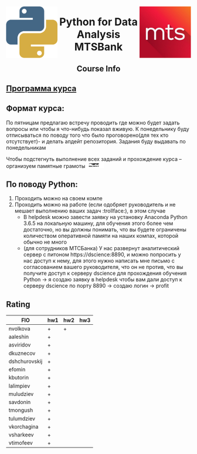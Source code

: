 <img src="imgs/python.png" align="left" height="140" width="140"><img src="imgs/mts.jpeg" align="right" height="140" width="140"><center><h1> Python for Data Analysis MTSBank</h1><h2>Course Info</h2></center>

## [Программа курса](https://github.com/vboyadzhi/python-for-data-analysis-2018/blob/master/Syllabus.md)

## Формат курса:
По пятницам предлагаю встречу проводить где можно будет задать вопросы или чтобы я что-нибудь показал вживую. К понедельнику буду отписываться по поводу того что было проговорено(для тех кто отсутствует)- и делать апдейт репозитория. 
Задания буду выдавать по понедельникам
 
Чтобы подстегнуть выполнение всех заданий и прохождение курса – организуем памятные грамоты<img src="imgs/deal-with-it.png" width="10%"> 
 
## По поводу Python:
1. Проходить можно на своем компе
2. Проходить можно на работе (если одобряет руководитель и не мешает выполнению ваших задач 
:trollface:), в этом случае
	* В helpdesk можно завести заявку на установку Anaconda Python 3.6.5 на локальную машину, для обучения этого более чем достаточно, но вы должны понимать, что вы будете ограничены количеством оперативной памяти на наших компах, которой обычно не много
	* (для сотрудников МТСБанка) У нас развернут аналитический сервер с питоном https://dscience:8890, и можно попросить у нас доступ к нему, для этого нужно написать мне письмо с согласованием вашего руководителя, что он не против, что вы получите доступ к серверу dscience для прохождения обучения Python -> я создаю заявку в helpdesk чтобы вам дали доступ к серверу dscience по порту 8890 -> создаю логин -> profit

## Rating
 
FIO | hw1 | hw2 | hw3
--- | --- | --- | ---
nvolkova | + | + | 
aaleshin | + | | 
asviridov | + | | 
dkuznecov | + | | 
dshchurovskij | + | | 
efomin | + | | 
kbutorin | + | | 
lalimpiev | + | | 
muludziev | + | | 
savdonin | + | | 
tmongush | + | | 
tulumdziev | + | | 
vkorchagina | + | | 
vsharkeev | + | | 
vtimofeev | + | | 